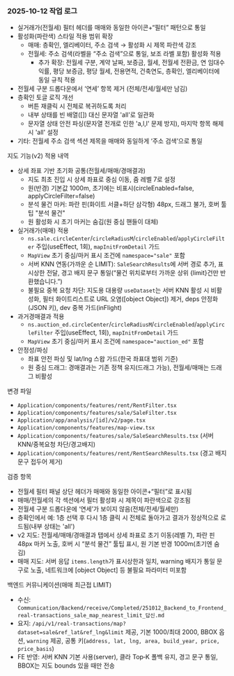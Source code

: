 ### 2025-10-12 작업 로그

- 실거래가(전월세) 필터 헤더를 매매와 동일한 아이콘+“필터” 패턴으로 통일
- 활성화(파란색) 스타일 적용 범위 확장
  - 매매: 층확인, 엘리베이터, 주소 검색 → 활성화 시 제목 파란색 강조
  - 전월세: 주소 검색(라벨을 “주소 검색”으로 통일, 보조 라벨 포함) 활성화 적용
    - 추가 확장: 전월세 구분, 계약 날짜, 보증금, 월세, 전월세 전환금, 연 임대수익률, 평당 보증금, 평당 월세, 전용면적, 건축연도, 층확인, 엘리베이터에 동일 규칙 적용
- 전월세 구분 드롭다운에서 ‘연세’ 항목 제거 (전체/전세/월세만 남김)
- 층확인 토글 로직 개선
  - 버튼 재클릭 시 전체로 복귀하도록 처리
  - 내부 상태를 빈 배열([]) 대신 문자열 'all'로 일관화
  - 문자열 상태 안전 파싱(문자열 전개로 인한 'a,l,l' 문제 방지), 마지막 항목 해제 시 'all' 설정
- 기타: 전월세 주소 검색 섹션 제목을 매매와 동일하게 ‘주소 검색’으로 통일

지도 기능(v2) 적용 내역

- 상세 좌표 기반 초기화 공통(전월세/매매/경매결과)
  - 지도 최초 진입 시 상세 좌표로 중심 이동, 줌 레벨 7로 설정
  - 원(반경) 기본값 1000m, 초기에는 비표시(circleEnabled=false, applyCircleFilter=false)
  - 분석 물건 마커: 파란 핀(화이트 서클+하단 삼각형) 48px, 드래그 불가, 호버 툴팁 "분석 물건"
  - 원 활성화 시 초기 마커는 숨김(원 중심 핸들이 대체)
- 실거래가(매매) 적용
  - `ns.sale.circleCenter`/`circleRadiusM`/`circleEnabled`/`applyCircleFilter` 주입(useEffect, 1회), `mapInitFromDetail` 가드
  - `MapView` 초기 중심/마커 표시 조건에 `namespace="sale"` 포함
  - 서버 KNN 연동(가까운 순 LIMIT): `SaleSearchResults`에 서버 경로 추가, 표시상한 전달, 경고 배지 문구 통일(“물건 위치로부터 가까운 상위 {limit}건만 반환했습니다.”)
  - 불필요 중복 요청 차단: 지도용 대용량 `useDataset`는 서버 KNN 활성 시 비활성화, 필터 화이트리스트로 URL 오염([object Object]) 제거, deps 안정화(JSON 키), dev 중복 가드(inFlight)
- 과거경매결과 적용
  - `ns.auction_ed.circleCenter`/`circleRadiusM`/`circleEnabled`/`applyCircleFilter` 주입(useEffect, 1회), `mapInitFromDetail` 가드
  - `MapView` 초기 중심/마커 표시 조건에 `namespace="auction_ed"` 포함
- 안정성/파싱
  - 좌표 안전 파싱 및 lat/lng 스왑 가드(한국 좌표대 범위 기준)
  - 원 중심 드래그: 경매결과는 기존 정책 유지(드래그 가능), 전월세/매매는 드래그 비활성

변경 파일

- `Application/components/features/rent/RentFilter.tsx`
- `Application/components/features/sale/SaleFilter.tsx`
- `Application/app/analysis/[id]/v2/page.tsx`
- `Application/components/features/map-view.tsx`
- `Application/components/features/sale/SaleSearchResults.tsx` (서버 KNN/중복요청 차단/경고배지)
- `Application/components/features/rent/RentSearchResults.tsx` (경고 배지 문구 접두어 제거)

검증 항목

- 전월세 필터 패널 상단 헤더가 매매와 동일한 아이콘+“필터”로 표시됨
- 매매/전월세의 각 섹션에서 필터 활성화 시 제목이 파란색으로 강조됨
- 전월세 구분 드롭다운에 ‘연세’가 보이지 않음(전체/전세/월세만)
- 층확인에서 예: 1층 선택 후 다시 1층 클릭 시 전체로 돌아가고 결과가 정상적으로 로드됨(내부 상태는 'all')
- v2 지도: 전월세/매매/경매결과 탭에서 상세 좌표로 초기 이동(레벨 7), 파란 핀 48px 마커 노출, 호버 시 “분석 물건” 툴팁 표시, 원 기본 반경 1000m(초기엔 숨김)
- 매매 지도: 서버 응답 `items.length`가 표시상한과 일치, warning 배지가 통일 문구로 노출, 네트워크에 [object Object] 등 불필요 파라미터 미포함

백엔드 커뮤니케이션(매매 최근접 LIMIT)

- 수신: `Communication/Backend/receive/Completed/251012_Backend_to_Frontend_real-transactions_sale_map_nearest_limit_답신.md`
- 요지: `/api/v1/real-transactions/map?dataset=sale&ref_lat&ref_lng&limit` 제공, 기본 1000/최대 2000, BBOX 옵션, `warning` 제공, 공통 키(`address, lat, lng, area, build_year, price, price_basis`)
- FE 반영: 서버 KNN 기본 사용(server), 클라 Top‑K 폴백 유지, 경고 문구 통일, BBOX는 지도 bounds 있을 때만 전송
